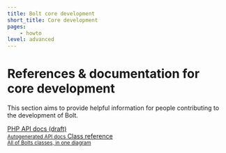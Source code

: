 ```yaml
---
title: Bolt core development
short_title: Core development
pages:
    - howto
level: advanced     
---
```

References & documentation for core development
===============================================

This section aims to provide helpful information for people contributing to the
development of Bolt.

<div class="docsintro">
<a href="https://dev.bolt.cm/docs/api/release/%%VERSION%%/" class="button medium docsintro">
PHP API docs (draft)<br>
<small>Autogenerated API docs</small>
</a>
<a href="class-reference" class="button medium docsintro">
Class reference<br>
<small>All of Bolts classes, in one diagram</small>
</a>
</div>